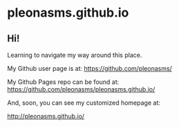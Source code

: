 pleonasms.github.io
====================

## Hi!

Learning to navigate my way around this place. 

My Github user page is at: 
https://github.com/pleonasms/

My Github Pages repo can be found at:  
https://github.com/pleonasms/pleonasms.github.io/

And, soon, you can see my customized homepage at:

http://pleonasms.github.io/
